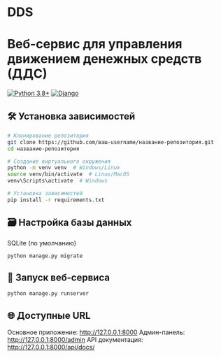 # DDS
# Веб-сервис для управления движением денежных средств (ДДС)

[![Python 3.8+](https://img.shields.io/badge/python-3.8+-blue.svg)](https://www.python.org/downloads/)
[![Django](https://img.shields.io/badge/django-4.0-brightgreen.svg)](https://www.djangoproject.com/)

## 🛠 Установка зависимостей

```bash
# Клонирование репозитория
git clone https://github.com/ваш-username/название-репозитория.git
cd название-репозитория

# Создание виртуального окружения
python -m venv venv  # Windows/Linux
source venv/bin/activate  # Linux/MacOS
venv\Scripts\activate  # Windows

# Установка зависимостей
pip install -r requirements.txt
```

## 🗃 Настройка базы данных

SQLite (по умолчанию)
```bash
python manage.py migrate
```

## 🚀 Запуск веб-сервиса

```bash
python manage.py runserver
```

## 🌐 Доступные URL

Основное приложение: http://127.0.0.1:8000
Админ-панель: http://127.0.0.1:8000/admin
API документация: http://127.0.0.1:8000/api/docs/
